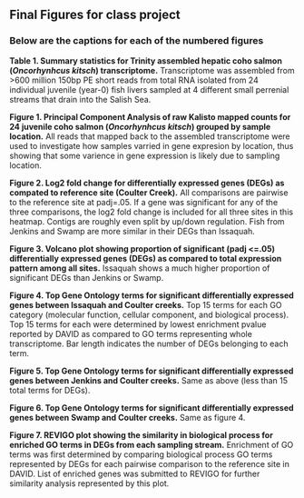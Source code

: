 ## Final Figures for class project
### Below are the captions for each of the numbered figures

**Table 1. Summary statistics for Trinity assembled hepatic coho salmon (_Oncorhynhcus kitsch_) transcriptome.** Transcriptome was assembled from >600 million 150bp PE short reads from total RNA isolated from 24 individual juvenile (year-0) fish livers sampled at 4 different small perrenial streams that drain into the Salish Sea. 

**Figure 1. Principal Component Analysis of raw Kalisto mapped counts for 24 juvenile coho salmon (_Oncorhynhcus kitsch_) grouped by sample location.** All reads that mapped back to the assembled transcriptome were used to investigate how samples varried in gene expresion by location, thus showing that some varience in gene expression is likely due to sampling location. 

**Figure 2. Log2 fold change for differentially expressed genes (DEGs) as compated to reference site (Coulter Creek).** All comparisons are pairwise to the reference site at padj=.05. If a gene was significant for any of the three comparisons, the log2 fold change is included for all three sites in this heatmap. Contigs are roughly even split by up/down regulation. Fish from Jenkins and Swamp are more similar in their DEGs than Issaquah.  

**Figure 3. Volcano plot showing proportion of significant (padj <=.05) differentially expressed genes (DEGs) as compared to total expression pattern among all sites.** Issaquah shows a much higher proportion of significant DEGs than Jenkins or Swamp. 

**Figure 4. Top Gene Ontology terms for significant differentially expressed genes between Issaquah and Coulter creeks.** Top 15 terms for each GO category (molecular function, cellular component, and biological process). Top 15 terms for each were determined by lowest enrichment pvalue reported by DAVID as compared to GO terms representing whole transcriptome. Bar length indicates the number of DEGs belonging to each term. 

**Figure 5. Top Gene Ontology terms for significant differentially expressed genes between Jenkins and Coulter creeks.** Same as above (less than 15 total terms for DEGs). 

**Figure 6. Top Gene Ontology terms for significant differentially expressed genes between Swamp and Coulter creeks.** Same as figure 4. 

**Figure 7. REVIGO plot showing the similarity in biological process for enriched GO terms in DEGs from each sampling stream.** Enrichment of GO terms was first determined by comparing biological process GO terms represented by DEGs for each pairwise comparison to the reference site in DAVID. List of enriched genes was submitted to REVIGO for further similarity analysis represented by this plot. 
